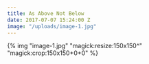 ```yaml
---
title: As Above Not Below
date: 2017-07-07 15:24:00 Z
image: "/uploads/image-1.jpg"
---
```


{% img "image-1.jpg" "magick:resize:150x150^" "magick:crop:150x150+0+0" %}

